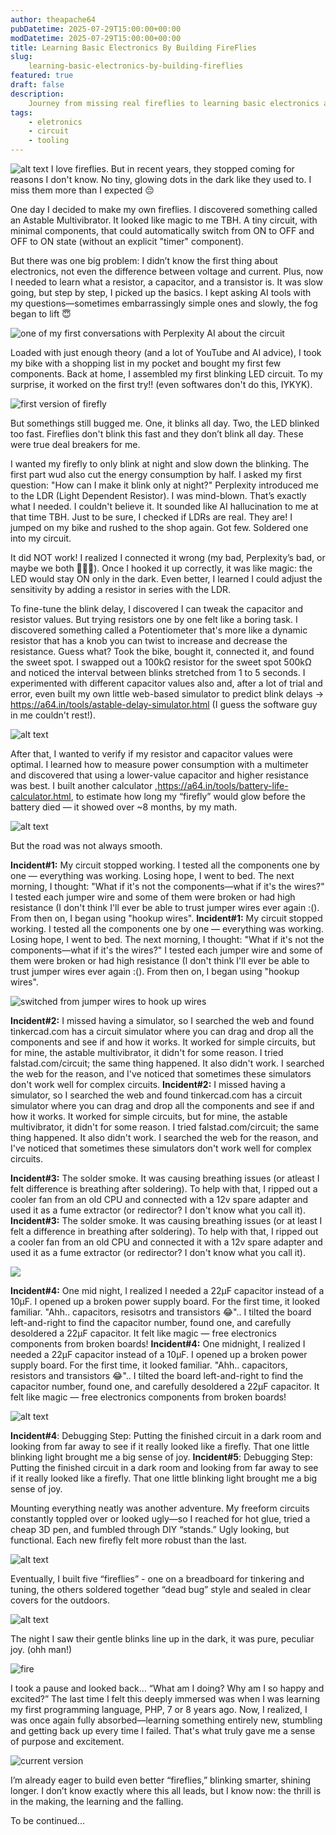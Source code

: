```yaml
---
author: theapache64
pubDatetime: 2025-07-29T15:00:00+00:00
modDatetime: 2025-07-29T15:00:00+00:00
title: Learning Basic Electronics By Building FireFlies
slug: 
    learning-basic-electronics-by-building-fireflies
featured: true
draft: false
description: 
    Journey from missing real fireflies to learning basic electronics and building my own blinking "fireflies"
tags:
    - eletronics
    - circuit
    - tooling
---
```


![alt text](9f82a046ec3d9d73e5ff321148b55bc8eba02f87.png)
I love fireflies. But in recent years, they stopped coming for reasons I don't know. No tiny, glowing dots in the dark like they used to. I miss them more than I expected 😔

One day I decided to make my own fireflies. I discovered something called an Astable Multivibrator. It looked like magic to me TBH. A tiny circuit, with minimal components, that could automatically switch from ON to OFF and OFF to ON state (without an explicit "timer" component). 

But there was one big problem: I didn’t know the first thing about electronics, not even the difference between voltage and current. Plus, now I needed to learn what a resistor, a capacitor, and a transistor is. It was slow going, but step by step, I picked up the basics. I kept asking AI tools with my questions—sometimes embarrassingly simple ones and slowly, the fog began to lift 😇

![one of my first conversations with Perplexity AI about the circuit](image-46.png)

Loaded with just enough theory (and a lot of YouTube and AI advice), I took my bike with a shopping list in my pocket and bought my first few components. Back at home, I assembled my first blinking LED circuit. To my surprise, it worked on the first try!! (even softwares don't do this, IYKYK). 

![first version of firefly](v1-firefly.gif)

But somethings still bugged me. One, it blinks all day. Two, the LED blinked too fast. Fireflies don't blink this fast and they don’t blink all day. These were true deal breakers for me. 

I wanted my firefly to only blink at night and slow down the blinking. The first part wud also cut the energy consumption by half. I asked my first question: "How can I make it blink only at night?" Perplexity introduced me to the LDR (Light Dependent Resistor). I was mind-blown. That’s exactly what I needed. I couldn't believe it. It sounded like AI hallucination to me at that time TBH. Just to be sure, I checked if LDRs are real. They are! I jumped on my bike and rushed to the shop again. Got few. Soldered one into my circuit.

It did NOT work! I realized I connected it wrong (my bad, Perplexity’s bad, or maybe we both 🤷🏼‍♂️). Once I hooked it up correctly, it was like magic: the LED would stay ON only in the dark. Even better, I learned I could adjust the sensitivity by adding a resistor in series with the LDR.

To fine-tune the blink delay, I discovered I can tweak the capacitor and resistor values. But trying resistors one by one felt like a boring task. I discovered something called a Potentiometer that's more like a dynamic resistor that has a knob you can twist to increase and decrease the resistance. Guess what? Took the bike, bought it, connected it, and found the sweet spot. I swapped out a 100kΩ resistor for the sweet spot 500kΩ and noticed the interval between blinks stretched from 1 to 5 seconds. I experimented with different capacitor values also and, after a lot of trial and error, even built my own little web-based simulator to predict blink delays -> https://a64.in/tools/astable-delay-simulator.html (I guess the software guy in me couldn't rest!). 

![alt text](image-53.png)

After that, I wanted to verify if my resistor and capacitor values were optimal. I learned how to measure power consumption with a multimeter and discovered that using a lower-value capacitor and higher resistance was best. I built another calculator ,https://a64.in/tools/battery-life-calculator.html, to estimate how long my “firefly” would glow before the battery died — it showed over ~8 months, by my math. 

![alt text](image-52.png)

But the road was not always smooth. 

**Incident#1:** My circuit stopped working. I tested all the components one by one — everything was working. Losing hope, I went to bed. The next morning, I thought: "What if it's not the components—what if it's the wires?" I tested each jumper wire and some of them were broken or had high resistance  (I don't think I'll ever be able to trust jumper wires ever again :(). From then on, I began using "hookup wires".
**Incident#1:** My circuit stopped working. I tested all the components one by one — everything was working. Losing hope, I went to bed. The next morning, I thought: "What if it's not the components—what if it's the wires?" I tested each jumper wire and some of them were broken or had high resistance (I don't think I'll ever be able to trust jumper wires ever again :(). From then on, I began using "hookup wires".

![switched from jumper wires to hook up wires](image-51.png)


**Incident#2:** I missed having a simulator, so I searched the web and found tinkercad.com has a circuit simulator where you can drag and drop all the components and see if and how it works. It worked for simple circuits, but for mine, the astable multivibrator, it didn't for some reason. I tried falstad.com/circuit; the same thing happened. It also didn't work. I searched the web for the reason, and I've noticed that sometimes these simulators don't work well for complex circuits.
**Incident#2:** I missed having a simulator, so I searched the web and found tinkercad.com has a circuit simulator where you can drag and drop all the components and see if and how it works. It worked for simple circuits, but for mine, the astable multivibrator, it didn't for some reason. I tried falstad.com/circuit; the same thing happened. It also didn't work. I searched the web for the reason, and I've noticed that sometimes these simulators don't work well for complex circuits.


**Incident#3:** The solder smoke. It was causing breathing issues (or atleast I felt difference is breathing after soldering). To help with that, I ripped out a cooler fan from an old CPU and connected with a 12v spare adapter and used it as a fume extractor (or redirector? I don't know what you call it).
**Incident#3:** The solder smoke. It was causing breathing issues (or at least I felt a difference in breathing after soldering). To help with that, I ripped out a cooler fan from an old CPU and connected it with a 12v spare adapter and used it as a fume extractor (or redirector? I don't know what you call it).

![](fumes.mp4.gif)


**Incident#4:** One mid night, I realized I needed a 22μF capacitor instead of a 10μF. I opened up a broken power supply board. For the first time, it looked familiar. "Ahh.. capacitors, resisotrs and transistors 😂".. I tilted the board left-and-right to find the capacitor number, found one, and carefully desoldered a 22μF capacitor. It felt like magic — free electronics components from broken boards! 
**Incident#4:** One midnight, I realized I needed a 22μF capacitor instead of a 10μF. I opened up a broken power supply board. For the first time, it looked familiar. "Ahh.. capacitors, resistors and transistors 😂".. I tilted the board left-and-right to find the capacitor number, found one, and carefully desoldered a 22μF capacitor. It felt like magic — free electronics components from broken boards! 

![alt text](image-47.png)

**Incident#4**: Debugging Step: Putting the finished circuit in a dark room and looking from far away to see if it really looked like a firefly. That one little blinking light brought me a big sense of joy.
**Incident#5**: Debugging Step: Putting the finished circuit in a dark room and looking from far away to see if it really looked like a firefly. That one little blinking light brought me a big sense of joy.


Mounting everything neatly was another adventure. My freeform circuits constantly toppled over or looked ugly—so I reached for hot glue, tried a cheap 3D pen, and fumbled through DIY “stands.” Ugly looking, but functional. Each new firefly felt more robust than the last.

![alt text](image-48.png)

Eventually, I built five “fireflies” - one on a breadboard for tinkering and tuning, the others soldered together “dead bug” style and sealed in clear covers for the outdoors. 

![alt text](image-49.png)

The night I saw their gentle blinks line up in the dark, it was pure, peculiar joy. (ohh man!)

![fire](firefly-outdoor.gif)

I took a pause and looked back… “What am I doing? Why am I so happy and excited?”
The last time I felt this deeply immersed was when I was learning my first programming language, PHP, 7 or 8 years ago. Now, I realized, I was once again fully absorbed—learning something entirely new, stumbling and getting back up every time I failed. That's what truly gave me a sense of purpose and excitement.

![current version](image-54.png)

I’m already eager to build even better “fireflies,” blinking smarter, shining longer. I don’t know exactly where this all leads, but I know now: the thrill is in the making, the learning and the falling.  

To be continued...